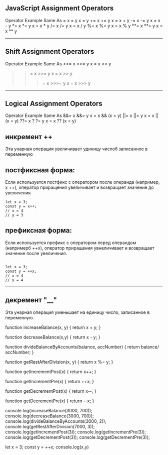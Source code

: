 
## JavaScript Assignment Operators

Operator        Example                      Same As
=               x = y                        x = y
+=              x += y                       x = x + y
-=              x -= y                       x = x - y
*=              x *= y                       x = x * y
/=              x /= y                       x = x / y
%=              x %= y                       x = x % y
**=             x **= y                      x = x ** y

***

## Shift Assignment Operators
Operator        Example                      Same As
<<=             x <<= y                      x = x << y
>>= x           >>= y                        x = x >> y
>>>=            x >>>= y                     x = x >>> y

***

## Logical Assignment Operators
Operator        Example                      Same As
&&=             x &&= y                      x = x && (x = y)
||= x           ||= y                        x = x || (x = y)
??= x ?         ?= y                         x = x ?? (x = y)




## инкремент ++
Эта унарная операция увеличивает удиницу числоб записанное в переменную

## постфиксная форма:
Если используется постфикс с оператором после операнда (например, x ++), оператор приращения увеличивает и возвращает значение до увеличения.

```
let x = 3;
const y = x++;
// x = 4
// y = 3
```
## префиксная форма:
Если используется префикс с оператором перед операндом (напримерб ++x),
оператор приращения увнеличивает и возвращает значение после увеличения.
```

let x = 3;
const y = ++x;
// x = 4
// y = 4
```

***

## декремент "__"
Эта унарная операция уменьшает на единицу число, записанное в переменную.

function increaseBalance(x, y) {
    return x + y;
  }
  
  function decreaseBalance(x,y) {
    return x - y;
  }
  
  function divideBalanceByAccounts(balance, accNumber) {
    return balance/ accNumber;
  }
  
  function getRestAfterDivision(x, y) {
    return x %= y;
  }

  function getIncrementPost(x) {
    return x++;
  }

  function getIncrementPre(x) {
    return ++x;
  }

  function getDecrementPost(x) {
    return x--;
  }

  function getDecrementPre(x) {
    return --x;
  }
  
  console.log(increaseBalance(3000, 700));
  console.log(decreaseBalance(3000, 700));
  console.log(divideBalanceByAccounts(3000, 2));
  console.log(getRestAfterDivision(7000, 3));
  console.log(getIncrementPost(3));
  console.log(getIncrementPre(3));
  console.log(getDecrementPost(3));
  console.log(getDecrementPre(3));



  let x = 3;
  const y = ++x;
  console.log(x,y)